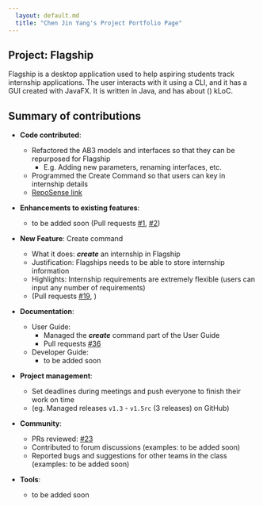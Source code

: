 ```yaml
---
  layout: default.md
  title: "Chen Jin Yang's Project Portfolio Page"
---
```


## Project: Flagship

Flagship is a desktop application used to help aspiring students track internship applications. The user interacts with it using a CLI, and it has a GUI created with JavaFX. It is written in Java, and has about () kLoC.

## Summary of contributions

* **Code contributed**: 
    * Refactored the AB3 models and interfaces so that they can be repurposed for Flagship
        * E.g. Adding new parameters, renaming interfaces, etc.
    * Programmed the Create Command so that users can key in internship details
    * [RepoSense link](https://nus-cs2103-ay2324s1.github.io/tp-dashboard/?search=&sort=groupTitle&sortWithin=title&timeframe=commit&mergegroup=&groupSelect=groupByRepos&breakdown=true&checkedFileTypes=docs~functional-code~test-code&since=2023-09-22&tabOpen=true&tabType=authorship&tabAuthor=jinyang628&tabRepo=AY2324S1-CS2103T-W17-1%2Ftp%5Bmaster%5D&authorshipIsMergeGroup=false&authorshipFileTypes=docs~functional-code~test-code&authorshipIsBinaryFileTypeChecked=false&authorshipIsIgnoredFilesChecked=false)

* **Enhancements to existing features**:
  * to be added soon (Pull requests [\#1](), [\#2]())

* **New Feature**: Create command
    * What it does: _**create**_ an internship in Flagship
    * Justification: Flagships needs to be able to store internship information
    * Highlights: Internship requirements are extremely flexible (users can input any number of requirements)
    * (Pull requests [\#19](https://github.com/AY2324S1-CS2103T-W17-1/tp/pull/19), )

* **Documentation**:
  * User Guide:
    * Managed the _**create**_ command part of the User Guide
    * Pull requests [\#36](https://github.com/AY2324S1-CS2103T-W17-1/tp/pull/36)
  * Developer Guide:
    * to be added soon

* **Project management**:
  * Set deadlines during meetings and push everyone to finish their work on time
  * (eg. Managed releases `v1.3` - `v1.5rc` (3 releases) on GitHub)

* **Community**:
  * PRs reviewed: [\#23](https://github.com/AY2324S1-CS2103T-W17-1/tp/pull/23)
  * Contributed to forum discussions (examples: to be added soon)
  * Reported bugs and suggestions for other teams in the class (examples: to be added soon)

* **Tools**:
  * to be added soon